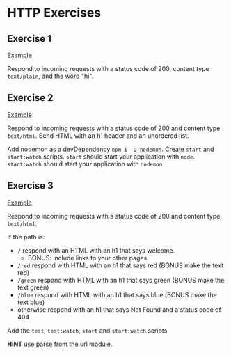 # HTTP Exercises

## Exercise 1

[Example](https://github.com/alchemycodelab/fsjs-be-demos/tree/master/02_node/02_http/exercise-1)

Respond to incoming requests with a status code of 200, content type `text/plain`,
and the word "hi".

## Exercise 2

[Example](https://github.com/alchemycodelab/fsjs-be-demos/tree/master/02_node/02_http/exercise-2)

Respond to incoming requests with a status code of 200 and content type `text/html`.
Send HTML with an h1 header and an unordered list.

Add nodemon as a devDependency `npm i -D nodemon`. Create `start` and `start:watch`
scripts. `start` should start your application with `node`. `start:watch` should start
your application with `nodemon`

## Exercise 3

[Example](https://github.com/alchemycodelab/fsjs-be-demos/tree/master/02_node/02_http/exercise-3)

Respond to incoming requests with a status code of 200 and content type `text/html`.

If the path is:

* `/` respond with an HTML with an h1 that says welcome.
  * BONUS: include links to your other pages
* `/red` respond with HTML with an h1 that says red (BONUS make the text red)
* `/green` respond with HTML with an h1 that says green (BONUS make the text green)
* `/blue` respond with HTML with an h1 that says blue (BONUS make the text blue)
* otherwise respond with an h1 that says Not Found and a status code of 404

Add the `test`, `test:watch`, `start` and `start:watch` scripts

**HINT** use [parse](https://nodejs.org/api/url.html#url_url_parse_urlstring_parsequerystring_slashesdenotehost) from the url module.
